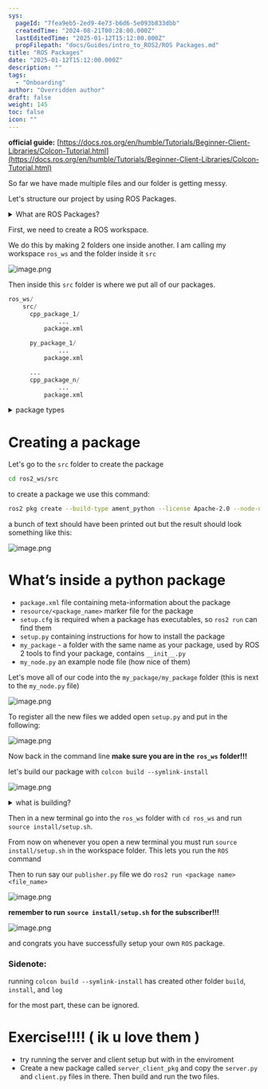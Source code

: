 ```yaml
---
sys:
  pageId: "7fea9eb5-2ed9-4e73-b6d6-5e093b833dbb"
  createdTime: "2024-08-21T00:28:00.000Z"
  lastEditedTime: "2025-01-12T15:12:00.000Z"
  propFilepath: "docs/Guides/intro_to_ROS2/ROS Packages.md"
title: "ROS Packages"
date: "2025-01-12T15:12:00.000Z"
description: ""
tags:
  - "Onboarding"
author: "Overridden author"
draft: false
weight: 145
toc: false
icon: ""
---
```


**official guide:** [https://docs.ros.org/en/humble/Tutorials/Beginner-Client-Libraries/Colcon-Tutorial.html](https://docs.ros.org/en/humble/Tutorials/Beginner-Client-Libraries/Colcon-Tutorial.html)

So far we have made multiple files and our folder is getting messy.

Let's structure our project by using ROS Packages.

<details>

<summary>What are ROS Packages?</summary>

ROS Packages are, as the name implies, packages of code that are highly sharable between ROS developers.

They consist of a folder, `package.xml` file, and source code

```python
      cpp_package_1/
		      ... imagine much code files here ..
          package.xml
```

</details>

First, we need to create a ROS workspace.

We do this by making 2 folders one inside another. I am calling my workspace `ros_ws` and the folder inside it `src`

![image.png](https://prod-files-secure.s3.us-west-2.amazonaws.com/d518164a-d88e-44d1-a4ee-3adb3bd8bce0/70706947-fd18-4537-a67b-e12946812d31/image.png?X-Amz-Algorithm=AWS4-HMAC-SHA256&X-Amz-Content-Sha256=UNSIGNED-PAYLOAD&X-Amz-Credential=ASIAZI2LB466WM362OSQ%2F20250424%2Fus-west-2%2Fs3%2Faws4_request&X-Amz-Date=20250424T110753Z&X-Amz-Expires=3600&X-Amz-Security-Token=IQoJb3JpZ2luX2VjEHsaCXVzLXdlc3QtMiJGMEQCIHhvGeGylqIhz%2Fek5g3juDRrBbdbHYx%2FxVGTF7jm%2BxaZAiAfJ82cTxeWqOAC4LwZDASCGdOis9OF4P0m3BA9oSBFdSr%2FAwgTEAAaDDYzNzQyMzE4MzgwNSIM6Cu4ymjVYHAV01HLKtwDnqyuWE9Pm8uWsi2M3fE59jUNNEw2ZOQiedMffAJqy0XlbuAIYjdxt0jDmmeAZYY1nhu%2B95TFJJfMt0dXNgj3bKh%2FB0iiyxAVwIJ%2BF1tLa0cRMKMnxdhxwyoNx5VAQ17MIg2W5BOxL%2F%2FYQ8UaCiEZusnxgXla50dBURwGqGo42QX%2FneVca4mpWTF2xKNG6mSAko%2FyQWh9KLpHM5%2B%2BrcgeRgKnsAtaH7cIZGSuInNEuvOig2iBO1%2BprLF5SVItAu6FrR7pyidBEhGKedGketNBGt7RetONHZp76rTiUd8X2KevEF41yKlxNXXR7stFvHnpz9FL9kXpDnYp29KHRqdNqgVK7FHAwvh0rUxgPTwTksBwTznzSur4JAHvV6sSg4tYEcpD9MFOlB14P5p86AfWfhx4QYDR2ovUxXM%2F9MOsP%2BS2UnhTZ5hRbwDB%2FNvwVjSmzho48KmvpAB3y7Vcn5YAGxoy%2FtGTQ6Bq9hKEd7azcT3%2BzGgon2f9HggRAMnlYdhf3m9oGpe4qPdc%2Fy%2Fkw8ICcku0dnJ%2FBnNCIGNle0yxHENWccoFN6QkVByebGi8fekaryFjsd5z21xlMQHl875qOog6vVTmkFsc0MB5X4z9CkNVyVZdHC3%2F3fJ7UvcwlqCowAY6pgGO8mWtZvvjXEPd5VmSF3HA7zPZdtS5fbztG8Zf68A3wAqD2gM7SOKxRfhJjDjGJfc8v7fMwYNGjkDv046m6cFVsa8LMXiPwTRtPSGTBckQD5UCwwLr2UqERBJ5T6TiUG0PiT08q3oEeMe8222FkKUNDmKIU%2FbRP4GJpdagWrWbNL3KfXIUy9HOdC65bmb79blCrc8yETK1kzbonceOCV3TB6X9%2FTUB&X-Amz-Signature=db3015edd388cf952774cb140bb69a13339f387d62d74ea58a166ee921483c41&X-Amz-SignedHeaders=host&x-id=GetObject)

Then inside this `src` folder is where we put all of our packages.

```python
ros_ws/
    src/
      cpp_package_1/
		      ...
          package.xml

      py_package_1/
		      ...
          package.xml

      ...
      cpp_package_n/
		      ...
          package.xml

```

<details>

<summary>package types</summary>

packages can be either `C++` or python.

the intern file structure is different for each but for this guide we will stick to creating python packages

</details>

# Creating a package

Let's go to the `src` folder to create the package

```bash
cd ros2_ws/src
```

to create a package we use this command:

```bash
ros2 pkg create --build-type ament_python --license Apache-2.0 --node-name my_node my_package
```

a bunch of text should have been printed out but the result should look something like this:

![image.png](https://prod-files-secure.s3.us-west-2.amazonaws.com/d518164a-d88e-44d1-a4ee-3adb3bd8bce0/e6cf1e3f-8512-4a3e-b131-079f800bf3e8/image.png?X-Amz-Algorithm=AWS4-HMAC-SHA256&X-Amz-Content-Sha256=UNSIGNED-PAYLOAD&X-Amz-Credential=ASIAZI2LB466WM362OSQ%2F20250424%2Fus-west-2%2Fs3%2Faws4_request&X-Amz-Date=20250424T110753Z&X-Amz-Expires=3600&X-Amz-Security-Token=IQoJb3JpZ2luX2VjEHsaCXVzLXdlc3QtMiJGMEQCIHhvGeGylqIhz%2Fek5g3juDRrBbdbHYx%2FxVGTF7jm%2BxaZAiAfJ82cTxeWqOAC4LwZDASCGdOis9OF4P0m3BA9oSBFdSr%2FAwgTEAAaDDYzNzQyMzE4MzgwNSIM6Cu4ymjVYHAV01HLKtwDnqyuWE9Pm8uWsi2M3fE59jUNNEw2ZOQiedMffAJqy0XlbuAIYjdxt0jDmmeAZYY1nhu%2B95TFJJfMt0dXNgj3bKh%2FB0iiyxAVwIJ%2BF1tLa0cRMKMnxdhxwyoNx5VAQ17MIg2W5BOxL%2F%2FYQ8UaCiEZusnxgXla50dBURwGqGo42QX%2FneVca4mpWTF2xKNG6mSAko%2FyQWh9KLpHM5%2B%2BrcgeRgKnsAtaH7cIZGSuInNEuvOig2iBO1%2BprLF5SVItAu6FrR7pyidBEhGKedGketNBGt7RetONHZp76rTiUd8X2KevEF41yKlxNXXR7stFvHnpz9FL9kXpDnYp29KHRqdNqgVK7FHAwvh0rUxgPTwTksBwTznzSur4JAHvV6sSg4tYEcpD9MFOlB14P5p86AfWfhx4QYDR2ovUxXM%2F9MOsP%2BS2UnhTZ5hRbwDB%2FNvwVjSmzho48KmvpAB3y7Vcn5YAGxoy%2FtGTQ6Bq9hKEd7azcT3%2BzGgon2f9HggRAMnlYdhf3m9oGpe4qPdc%2Fy%2Fkw8ICcku0dnJ%2FBnNCIGNle0yxHENWccoFN6QkVByebGi8fekaryFjsd5z21xlMQHl875qOog6vVTmkFsc0MB5X4z9CkNVyVZdHC3%2F3fJ7UvcwlqCowAY6pgGO8mWtZvvjXEPd5VmSF3HA7zPZdtS5fbztG8Zf68A3wAqD2gM7SOKxRfhJjDjGJfc8v7fMwYNGjkDv046m6cFVsa8LMXiPwTRtPSGTBckQD5UCwwLr2UqERBJ5T6TiUG0PiT08q3oEeMe8222FkKUNDmKIU%2FbRP4GJpdagWrWbNL3KfXIUy9HOdC65bmb79blCrc8yETK1kzbonceOCV3TB6X9%2FTUB&X-Amz-Signature=3d4b34e4219d05e82e25c6d42f2960c9d4af96200497738a1fe601f5c5b823d6&X-Amz-SignedHeaders=host&x-id=GetObject)

# What’s inside a python package

- `package.xml` file containing meta-information about the package
- `resource/<package_name>` marker file for the package
- `setup.cfg` is required when a package has executables, so `ros2 run` can find them
- `setup.py` containing instructions for how to install the package
- `my_package` - a folder with the same name as your package, used by ROS 2 tools to find your package, contains `__init__.py`
- `my_node.py` an example node file (how nice of them)

Let's move all of our code into the `my_package/my_package` folder (this is next to the `my_node.py` file)

![image.png](https://prod-files-secure.s3.us-west-2.amazonaws.com/d518164a-d88e-44d1-a4ee-3adb3bd8bce0/9ce58f11-0da9-4d3e-b86d-506a9685d378/image.png?X-Amz-Algorithm=AWS4-HMAC-SHA256&X-Amz-Content-Sha256=UNSIGNED-PAYLOAD&X-Amz-Credential=ASIAZI2LB466WM362OSQ%2F20250424%2Fus-west-2%2Fs3%2Faws4_request&X-Amz-Date=20250424T110753Z&X-Amz-Expires=3600&X-Amz-Security-Token=IQoJb3JpZ2luX2VjEHsaCXVzLXdlc3QtMiJGMEQCIHhvGeGylqIhz%2Fek5g3juDRrBbdbHYx%2FxVGTF7jm%2BxaZAiAfJ82cTxeWqOAC4LwZDASCGdOis9OF4P0m3BA9oSBFdSr%2FAwgTEAAaDDYzNzQyMzE4MzgwNSIM6Cu4ymjVYHAV01HLKtwDnqyuWE9Pm8uWsi2M3fE59jUNNEw2ZOQiedMffAJqy0XlbuAIYjdxt0jDmmeAZYY1nhu%2B95TFJJfMt0dXNgj3bKh%2FB0iiyxAVwIJ%2BF1tLa0cRMKMnxdhxwyoNx5VAQ17MIg2W5BOxL%2F%2FYQ8UaCiEZusnxgXla50dBURwGqGo42QX%2FneVca4mpWTF2xKNG6mSAko%2FyQWh9KLpHM5%2B%2BrcgeRgKnsAtaH7cIZGSuInNEuvOig2iBO1%2BprLF5SVItAu6FrR7pyidBEhGKedGketNBGt7RetONHZp76rTiUd8X2KevEF41yKlxNXXR7stFvHnpz9FL9kXpDnYp29KHRqdNqgVK7FHAwvh0rUxgPTwTksBwTznzSur4JAHvV6sSg4tYEcpD9MFOlB14P5p86AfWfhx4QYDR2ovUxXM%2F9MOsP%2BS2UnhTZ5hRbwDB%2FNvwVjSmzho48KmvpAB3y7Vcn5YAGxoy%2FtGTQ6Bq9hKEd7azcT3%2BzGgon2f9HggRAMnlYdhf3m9oGpe4qPdc%2Fy%2Fkw8ICcku0dnJ%2FBnNCIGNle0yxHENWccoFN6QkVByebGi8fekaryFjsd5z21xlMQHl875qOog6vVTmkFsc0MB5X4z9CkNVyVZdHC3%2F3fJ7UvcwlqCowAY6pgGO8mWtZvvjXEPd5VmSF3HA7zPZdtS5fbztG8Zf68A3wAqD2gM7SOKxRfhJjDjGJfc8v7fMwYNGjkDv046m6cFVsa8LMXiPwTRtPSGTBckQD5UCwwLr2UqERBJ5T6TiUG0PiT08q3oEeMe8222FkKUNDmKIU%2FbRP4GJpdagWrWbNL3KfXIUy9HOdC65bmb79blCrc8yETK1kzbonceOCV3TB6X9%2FTUB&X-Amz-Signature=94378971d74e4270d57d2878527d66ebb9070e31737ded0ad326dd50e1318843&X-Amz-SignedHeaders=host&x-id=GetObject)

To register all the new files we added open `setup.py` and put in the following:

![image.png](https://prod-files-secure.s3.us-west-2.amazonaws.com/d518164a-d88e-44d1-a4ee-3adb3bd8bce0/1cd7c262-4cae-4496-9d75-c178537d24a2/image.png?X-Amz-Algorithm=AWS4-HMAC-SHA256&X-Amz-Content-Sha256=UNSIGNED-PAYLOAD&X-Amz-Credential=ASIAZI2LB466WM362OSQ%2F20250424%2Fus-west-2%2Fs3%2Faws4_request&X-Amz-Date=20250424T110753Z&X-Amz-Expires=3600&X-Amz-Security-Token=IQoJb3JpZ2luX2VjEHsaCXVzLXdlc3QtMiJGMEQCIHhvGeGylqIhz%2Fek5g3juDRrBbdbHYx%2FxVGTF7jm%2BxaZAiAfJ82cTxeWqOAC4LwZDASCGdOis9OF4P0m3BA9oSBFdSr%2FAwgTEAAaDDYzNzQyMzE4MzgwNSIM6Cu4ymjVYHAV01HLKtwDnqyuWE9Pm8uWsi2M3fE59jUNNEw2ZOQiedMffAJqy0XlbuAIYjdxt0jDmmeAZYY1nhu%2B95TFJJfMt0dXNgj3bKh%2FB0iiyxAVwIJ%2BF1tLa0cRMKMnxdhxwyoNx5VAQ17MIg2W5BOxL%2F%2FYQ8UaCiEZusnxgXla50dBURwGqGo42QX%2FneVca4mpWTF2xKNG6mSAko%2FyQWh9KLpHM5%2B%2BrcgeRgKnsAtaH7cIZGSuInNEuvOig2iBO1%2BprLF5SVItAu6FrR7pyidBEhGKedGketNBGt7RetONHZp76rTiUd8X2KevEF41yKlxNXXR7stFvHnpz9FL9kXpDnYp29KHRqdNqgVK7FHAwvh0rUxgPTwTksBwTznzSur4JAHvV6sSg4tYEcpD9MFOlB14P5p86AfWfhx4QYDR2ovUxXM%2F9MOsP%2BS2UnhTZ5hRbwDB%2FNvwVjSmzho48KmvpAB3y7Vcn5YAGxoy%2FtGTQ6Bq9hKEd7azcT3%2BzGgon2f9HggRAMnlYdhf3m9oGpe4qPdc%2Fy%2Fkw8ICcku0dnJ%2FBnNCIGNle0yxHENWccoFN6QkVByebGi8fekaryFjsd5z21xlMQHl875qOog6vVTmkFsc0MB5X4z9CkNVyVZdHC3%2F3fJ7UvcwlqCowAY6pgGO8mWtZvvjXEPd5VmSF3HA7zPZdtS5fbztG8Zf68A3wAqD2gM7SOKxRfhJjDjGJfc8v7fMwYNGjkDv046m6cFVsa8LMXiPwTRtPSGTBckQD5UCwwLr2UqERBJ5T6TiUG0PiT08q3oEeMe8222FkKUNDmKIU%2FbRP4GJpdagWrWbNL3KfXIUy9HOdC65bmb79blCrc8yETK1kzbonceOCV3TB6X9%2FTUB&X-Amz-Signature=f39fa421e6aef7755242091bdc19ab75688e092d3c7b267bb5ec2ed34f0a47c7&X-Amz-SignedHeaders=host&x-id=GetObject)

Now back in the command line **make sure you are in the** **`ros_ws`** **folder!!!**

let's build our package with `colcon build --symlink-install`

![image.png](https://prod-files-secure.s3.us-west-2.amazonaws.com/d518164a-d88e-44d1-a4ee-3adb3bd8bce0/2f2a0d27-b173-48fd-b189-5f5c0ce65619/image.png?X-Amz-Algorithm=AWS4-HMAC-SHA256&X-Amz-Content-Sha256=UNSIGNED-PAYLOAD&X-Amz-Credential=ASIAZI2LB466WM362OSQ%2F20250424%2Fus-west-2%2Fs3%2Faws4_request&X-Amz-Date=20250424T110753Z&X-Amz-Expires=3600&X-Amz-Security-Token=IQoJb3JpZ2luX2VjEHsaCXVzLXdlc3QtMiJGMEQCIHhvGeGylqIhz%2Fek5g3juDRrBbdbHYx%2FxVGTF7jm%2BxaZAiAfJ82cTxeWqOAC4LwZDASCGdOis9OF4P0m3BA9oSBFdSr%2FAwgTEAAaDDYzNzQyMzE4MzgwNSIM6Cu4ymjVYHAV01HLKtwDnqyuWE9Pm8uWsi2M3fE59jUNNEw2ZOQiedMffAJqy0XlbuAIYjdxt0jDmmeAZYY1nhu%2B95TFJJfMt0dXNgj3bKh%2FB0iiyxAVwIJ%2BF1tLa0cRMKMnxdhxwyoNx5VAQ17MIg2W5BOxL%2F%2FYQ8UaCiEZusnxgXla50dBURwGqGo42QX%2FneVca4mpWTF2xKNG6mSAko%2FyQWh9KLpHM5%2B%2BrcgeRgKnsAtaH7cIZGSuInNEuvOig2iBO1%2BprLF5SVItAu6FrR7pyidBEhGKedGketNBGt7RetONHZp76rTiUd8X2KevEF41yKlxNXXR7stFvHnpz9FL9kXpDnYp29KHRqdNqgVK7FHAwvh0rUxgPTwTksBwTznzSur4JAHvV6sSg4tYEcpD9MFOlB14P5p86AfWfhx4QYDR2ovUxXM%2F9MOsP%2BS2UnhTZ5hRbwDB%2FNvwVjSmzho48KmvpAB3y7Vcn5YAGxoy%2FtGTQ6Bq9hKEd7azcT3%2BzGgon2f9HggRAMnlYdhf3m9oGpe4qPdc%2Fy%2Fkw8ICcku0dnJ%2FBnNCIGNle0yxHENWccoFN6QkVByebGi8fekaryFjsd5z21xlMQHl875qOog6vVTmkFsc0MB5X4z9CkNVyVZdHC3%2F3fJ7UvcwlqCowAY6pgGO8mWtZvvjXEPd5VmSF3HA7zPZdtS5fbztG8Zf68A3wAqD2gM7SOKxRfhJjDjGJfc8v7fMwYNGjkDv046m6cFVsa8LMXiPwTRtPSGTBckQD5UCwwLr2UqERBJ5T6TiUG0PiT08q3oEeMe8222FkKUNDmKIU%2FbRP4GJpdagWrWbNL3KfXIUy9HOdC65bmb79blCrc8yETK1kzbonceOCV3TB6X9%2FTUB&X-Amz-Signature=dec4650fc961342f1353835ab6ee3235c490635e91cb19b67b1fad68439e98da&X-Amz-SignedHeaders=host&x-id=GetObject)

<details>

<summary>what is building?</summary>

if you are a CS major at Rose-Hulman you will learn the answer to this in CSSE132

but TLDR; is it combines all the code files into one program that can be run easily 

</details>

Then in a new terminal go into the `ros_ws` folder with `cd ros_ws` and run `source install/setup.sh`. 

From now on whenever you open a new terminal you must run `source install/setup.sh` in the workspace folder. This lets you run the `ROS` command

Then to run say our `publisher.py` file we do `ros2 run <package name> <file_name>`

![image.png](https://prod-files-secure.s3.us-west-2.amazonaws.com/d518164a-d88e-44d1-a4ee-3adb3bd8bce0/4f4b1219-3a44-4632-aa0a-ce3471699f59/image.png?X-Amz-Algorithm=AWS4-HMAC-SHA256&X-Amz-Content-Sha256=UNSIGNED-PAYLOAD&X-Amz-Credential=ASIAZI2LB466WM362OSQ%2F20250424%2Fus-west-2%2Fs3%2Faws4_request&X-Amz-Date=20250424T110753Z&X-Amz-Expires=3600&X-Amz-Security-Token=IQoJb3JpZ2luX2VjEHsaCXVzLXdlc3QtMiJGMEQCIHhvGeGylqIhz%2Fek5g3juDRrBbdbHYx%2FxVGTF7jm%2BxaZAiAfJ82cTxeWqOAC4LwZDASCGdOis9OF4P0m3BA9oSBFdSr%2FAwgTEAAaDDYzNzQyMzE4MzgwNSIM6Cu4ymjVYHAV01HLKtwDnqyuWE9Pm8uWsi2M3fE59jUNNEw2ZOQiedMffAJqy0XlbuAIYjdxt0jDmmeAZYY1nhu%2B95TFJJfMt0dXNgj3bKh%2FB0iiyxAVwIJ%2BF1tLa0cRMKMnxdhxwyoNx5VAQ17MIg2W5BOxL%2F%2FYQ8UaCiEZusnxgXla50dBURwGqGo42QX%2FneVca4mpWTF2xKNG6mSAko%2FyQWh9KLpHM5%2B%2BrcgeRgKnsAtaH7cIZGSuInNEuvOig2iBO1%2BprLF5SVItAu6FrR7pyidBEhGKedGketNBGt7RetONHZp76rTiUd8X2KevEF41yKlxNXXR7stFvHnpz9FL9kXpDnYp29KHRqdNqgVK7FHAwvh0rUxgPTwTksBwTznzSur4JAHvV6sSg4tYEcpD9MFOlB14P5p86AfWfhx4QYDR2ovUxXM%2F9MOsP%2BS2UnhTZ5hRbwDB%2FNvwVjSmzho48KmvpAB3y7Vcn5YAGxoy%2FtGTQ6Bq9hKEd7azcT3%2BzGgon2f9HggRAMnlYdhf3m9oGpe4qPdc%2Fy%2Fkw8ICcku0dnJ%2FBnNCIGNle0yxHENWccoFN6QkVByebGi8fekaryFjsd5z21xlMQHl875qOog6vVTmkFsc0MB5X4z9CkNVyVZdHC3%2F3fJ7UvcwlqCowAY6pgGO8mWtZvvjXEPd5VmSF3HA7zPZdtS5fbztG8Zf68A3wAqD2gM7SOKxRfhJjDjGJfc8v7fMwYNGjkDv046m6cFVsa8LMXiPwTRtPSGTBckQD5UCwwLr2UqERBJ5T6TiUG0PiT08q3oEeMe8222FkKUNDmKIU%2FbRP4GJpdagWrWbNL3KfXIUy9HOdC65bmb79blCrc8yETK1kzbonceOCV3TB6X9%2FTUB&X-Amz-Signature=c41d4fc6e421156ccb874075f96c55dfe9fdb38c3f3c730c2063d040188783b2&X-Amz-SignedHeaders=host&x-id=GetObject)

**remember to run** **`source install/setup.sh`** **for the subscriber!!!**

![image.png](https://prod-files-secure.s3.us-west-2.amazonaws.com/d518164a-d88e-44d1-a4ee-3adb3bd8bce0/02121119-dad4-49ec-8356-c956108b4243/image.png?X-Amz-Algorithm=AWS4-HMAC-SHA256&X-Amz-Content-Sha256=UNSIGNED-PAYLOAD&X-Amz-Credential=ASIAZI2LB466WM362OSQ%2F20250424%2Fus-west-2%2Fs3%2Faws4_request&X-Amz-Date=20250424T110753Z&X-Amz-Expires=3600&X-Amz-Security-Token=IQoJb3JpZ2luX2VjEHsaCXVzLXdlc3QtMiJGMEQCIHhvGeGylqIhz%2Fek5g3juDRrBbdbHYx%2FxVGTF7jm%2BxaZAiAfJ82cTxeWqOAC4LwZDASCGdOis9OF4P0m3BA9oSBFdSr%2FAwgTEAAaDDYzNzQyMzE4MzgwNSIM6Cu4ymjVYHAV01HLKtwDnqyuWE9Pm8uWsi2M3fE59jUNNEw2ZOQiedMffAJqy0XlbuAIYjdxt0jDmmeAZYY1nhu%2B95TFJJfMt0dXNgj3bKh%2FB0iiyxAVwIJ%2BF1tLa0cRMKMnxdhxwyoNx5VAQ17MIg2W5BOxL%2F%2FYQ8UaCiEZusnxgXla50dBURwGqGo42QX%2FneVca4mpWTF2xKNG6mSAko%2FyQWh9KLpHM5%2B%2BrcgeRgKnsAtaH7cIZGSuInNEuvOig2iBO1%2BprLF5SVItAu6FrR7pyidBEhGKedGketNBGt7RetONHZp76rTiUd8X2KevEF41yKlxNXXR7stFvHnpz9FL9kXpDnYp29KHRqdNqgVK7FHAwvh0rUxgPTwTksBwTznzSur4JAHvV6sSg4tYEcpD9MFOlB14P5p86AfWfhx4QYDR2ovUxXM%2F9MOsP%2BS2UnhTZ5hRbwDB%2FNvwVjSmzho48KmvpAB3y7Vcn5YAGxoy%2FtGTQ6Bq9hKEd7azcT3%2BzGgon2f9HggRAMnlYdhf3m9oGpe4qPdc%2Fy%2Fkw8ICcku0dnJ%2FBnNCIGNle0yxHENWccoFN6QkVByebGi8fekaryFjsd5z21xlMQHl875qOog6vVTmkFsc0MB5X4z9CkNVyVZdHC3%2F3fJ7UvcwlqCowAY6pgGO8mWtZvvjXEPd5VmSF3HA7zPZdtS5fbztG8Zf68A3wAqD2gM7SOKxRfhJjDjGJfc8v7fMwYNGjkDv046m6cFVsa8LMXiPwTRtPSGTBckQD5UCwwLr2UqERBJ5T6TiUG0PiT08q3oEeMe8222FkKUNDmKIU%2FbRP4GJpdagWrWbNL3KfXIUy9HOdC65bmb79blCrc8yETK1kzbonceOCV3TB6X9%2FTUB&X-Amz-Signature=d3c39c6a4136a9afa493f2593311b4dfcfba1d3028b0a8dd643f66c3a179b369&X-Amz-SignedHeaders=host&x-id=GetObject)

and congrats you have successfully setup your own `ROS` package.

### Sidenote:

running `colcon build --symlink-install` has created other folder `build`, `install`, and `log`

for the most part, these can be ignored.

# Exercise!!!! ( ik u love them )

- try running the server and client setup but with in the enviroment
- Create a new package called `server_client_pkg` and copy the `server.py` and `client.py` files in there. Then build and run the two files.
